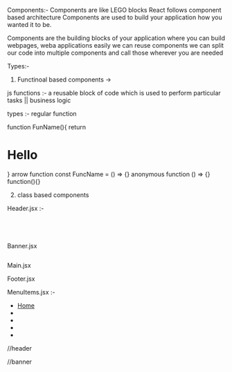 Components:- Components  are like LEGO blocks
React follows component based architecture
Components are used to build your application how you wanted it to be.

Components are the building blocks of your application where you can build webpages, weba applications easily
we can reuse components
we can split our code into multiple components and call those wherever you are needed

Types:- 
1. Functinoal based components -> 

js functions :- a reusable block of code which is used to perform particular tasks || business logic

types :- 
regular function 

function FunName(){
    return <h1>Hello</h1>
}
arrow function
const FuncName = () => {}
anonymous function
() => {}
function(){}


2. class based components



Header.jsx :- 

<header>
<div>
<img />
</div>
<nav>
<MenuItems />
</nav>
</header>

Banner.jsx
<section>
<img />
<MenuItems />
</section>

Main.jsx
<main>
<cards>
<card>
<card>
<card>
<card>
<card>
<card>
</cards>
</main>

Footer.jsx
<footer>
<MenuItems />
</footer>


MenuItems.jsx :- 

<ul>
<li><a href= "/home">Home</a></li>
<li><a></a></li>
<li><a></a></li>
<li><a></a></li>
<li><a></a></li>
</ul>
<div class = "container">
//header

//banner



</div>